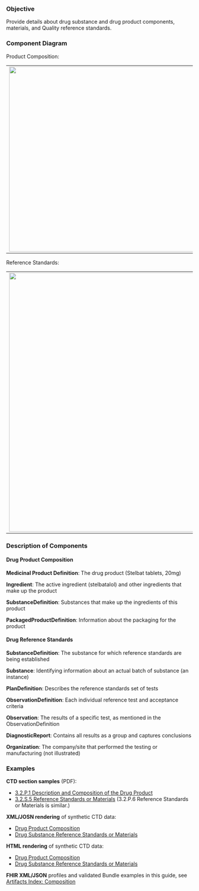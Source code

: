 ### Objective
Provide details about drug substance and drug product components, materials, and Quality reference standards.

### Component Diagram
Product Composition:
<table>
<tr><td><img src="product_description_and_composition.png" width="500"/></td></tr>
</table>
<table>
Reference Standards:
<tr><td><img src="reference_standards_substance_resources.png" width="700"/></td></tr>
</table>
 
### Description of Components
#### Drug Product Composition
**Medicinal Product Definition**: The drug product (Stelbat tablets, 20mg)

**Ingredient**: The active ingredient (stelbatalol) and other ingredients that make up the product

**SubstanceDefinition**: Substances that make up the ingredients of this product 

**PackagedProductDefinition**: Information about the packaging for the product


#### Drug Reference Standards
**SubstanceDefinition**: The substance for which reference standards are being established 

**Substance**: Identifying information about an actual batch of substance (an instance)

**PlanDefinition**: Describes the reference standards set of tests

**ObservationDefinition**: Each individual reference test and acceptance criteria

**Observation**: The results of a specific test, as mentioned in the ObservationDefinition

**DiagnosticReport**: Contains all results as a group and captures conclusions

**Organization**: The company/site that performed the testing or manufacturing (not illustrated)



### Examples
**CTD section samples** (PDF):
- <a href="https://github.com/HL7/uv-dx-pq/raw/master/input/examples-pdf/3.2.P.1_Description_Composition.pdf ">3.2.P.1 Description and Composition of the Drug Product</a>
- <a href="https://github.com/HL7/uv-dx-pq/raw/master/input/examples-pdf/3.2.S.5_Reference_Standards_or_Materials.pdf ">3.2.S.5 Reference Standards or Materials</a> (3.2.P.6 Reference Standards or Materials is similar.)

**XML/JOSN rendering** of synthetic CTD data:
- <a href="Bundle-bundle-drug-product-composition-pq-ex1.html">Drug Product Composition</a>
- <a href="Bundle-bundle-drug-reference-standards-pq-ex2-sub.html">Drug Substance Reference Standards or Materials</a>

**HTML rendering** of synthetic CTD data:
- <a href="composition_rend_p.html">Drug Product Composition</a>
- <a href="composition_rend_s.html">Drug Substance Reference Standards or Materials</a>

**FHIR XML/JSON** profiles and validated Bundle examples in this guide, see [Artifacts Index: Composition](artifacts.html#composition)